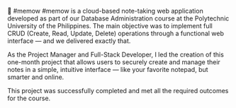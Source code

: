 📝 #memow
#memow is a cloud-based note-taking web application developed as part of our Database Administration course at the Polytechnic University of the Philippines. The main objective was to implement full CRUD (Create, Read, Update, Delete) operations through a functional web interface — and we delivered exactly that.

As the Project Manager and Full-Stack Developer, I led the creation of this one-month project that allows users to securely create and manage their notes in a simple, intuitive interface — like your favorite notepad, but smarter and online.

This project was successfully completed and met all the required outcomes for the course.
